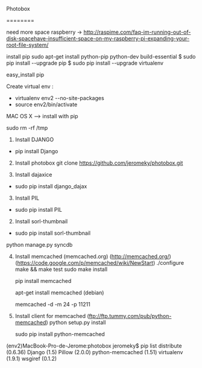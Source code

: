 Photobox

========

need more space raspberry -> http://raspime.com/faq-im-running-out-of-disk-spacehave-insufficient-space-on-my-raspberry-pi-expanding-your-root-file-system/

install pip
 sudo apt-get install python-pip python-dev build-essential 
$ sudo pip install --upgrade pip 
$ sudo pip install --upgrade virtualenv 

easy_install pip

Create virtual env :

- virtualenv env2 --no-site-packages
- source env2/bin/activate

MAC OS X --> install with pip

sudo rm -rf /tmp

1) Install DJANGO
- pip install Django


2) Install photobox
   git clone https://github.com/jeromeky/photobox.git

1) Install dajaxice
- sudo pip install django_dajax


3) Install PIL
- sudo pip install PIL

2) Install sorl-thumbnail
- sudo pip install sorl-thumbnail

python manage.py syncdb

4) Install memcached (memcached.org) (http://memcached.org/) (https://code.google.com/p/memcached/wiki/NewStart)
	./configure
	make && make test
	sudo make install
	
	pip install memcached
	
	apt-get install memcached (debian)
	
	memcached -d -m 24 -p 11211
	
5) Install client for memcached (ftp://ftp.tummy.com/pub/python-memcached)
	python setup.py install
	
	sudo pip install python-memcached 



(env2)MacBook-Pro-de-Jerome:photobox jeromeky$ pip list
distribute (0.6.36)
Django (1.5)
Pillow (2.0.0)
python-memcached (1.51)
virtualenv (1.9.1)
wsgiref (0.1.2)
